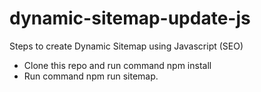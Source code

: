 # dynamic-sitemap-update-js
Steps to create Dynamic Sitemap using Javascript (SEO)

- Clone this repo and run command npm install
- Run command npm run sitemap.